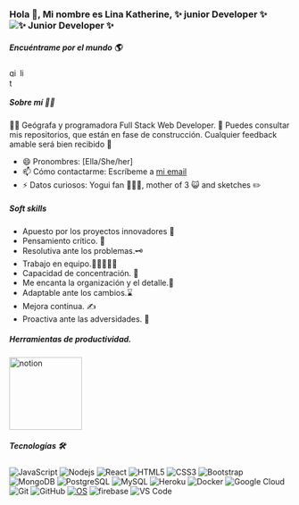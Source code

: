 ### Hola 👋, Mi nombre es Lina Katherine, ✨ junior Developer ✨ ![✨ Junior Developer ✨](https://blush.design/api/download?shareUri=Kxta4yzv4&w=100&h=100&fm=png)                                                                          
##### Encuéntrame por el mundo 🌎
[<img src='https://cdn.jsdelivr.net/npm/simple-icons@3.0.1/icons/github.svg' alt='github' height='15'>](https://github.com/https://github.com/Likaro-nav)
[<img src='https://cdn.jsdelivr.net/npm/simple-icons@3.0.1/icons/linkedin.svg' alt='linkedin' height='15'>](https://www.linkedin.com/in/https://www.linkedin.com/in/linaklarrearod//)  
[<img src='https://cdn.jsdelivr.net/npm/simple-icons@3.0.1/icons/twitter.svg' alt='twitter' height='15'>](https://twitter.com/https://twitter.com/LiKatRod)  

##### Sobre mí 🐱‍🏍

🐱‍💻 Geógrafa y programadora Full Stack Web Developer. 👀 Puedes consultar mis repositorios, que están en fase de construcción. Cualquier feedback amable será bien recibido 🤗

- 😄 Pronombres: [Ella/She/her]
- 📫 Cómo contactarme: Escríbeme a [mi email](linak.larrea@gmail.com)  
- ⚡ Datos curiosos: Yogui fan 🧘🏽‍♀️, mother of 3 😺 and sketches ✏️

##### Soft skills
- Apuesto por los proyectos innovadores 🔬
- Pensamiento crítico. 🔎
- Resolutiva ante los problemas.🗝
- Trabajo en equipo.👩🏿‍🤝‍🧑🏿
- Capacidad de concentración. 🏹
- Me encanta la organización y el detalle.📅
- Adaptable ante los cambios.⌛
- Mejora continua. ✍
- Proactiva ante las adversidades. 💪

##### Herramientas de productividad.
<img src="https://miro.medium.com/max/450/0*sAnt5dX9cGTI9ltl" alt="notion" height='130'/>

<!--
## Diseño
Aprendiendo a desenvolverme en 
<img src="https://img.shields.io/badge/figma%20-%23F24E1E.svg?&style=for-the-badge&logo=figma&logoColor=white" alf/> -->

##### Tecnologías 🛠
![JavaScript](https://img.shields.io/badge/-JavaScript-black?style=flat-square&logo=javascript)
![Nodejs](https://img.shields.io/badge/-Nodejs-black?style=flat-square&logo=Node.js)
![React](https://img.shields.io/badge/-React-black?style=flat-square&logo=react)
![HTML5](https://img.shields.io/badge/-HTML5-E34F26?style=flat-square&logo=html5&logoColor=white)
![CSS3](https://img.shields.io/badge/-CSS3-1572B6?style=flat-square&logo=css3)
![Bootstrap](https://img.shields.io/badge/-Bootstrap-563D7C?style=flat-square&logo=bootstrap)
![MongoDB](https://img.shields.io/badge/-MongoDB-black?style=flat-square&logo=mongodb)
![PostgreSQL](https://img.shields.io/badge/-PostgreSQL-336791?style=flat-square&logo=postgresql)
![MySQL](https://img.shields.io/badge/-MySQL-black?style=flat-square&logo=mysql)
![Heroku](https://img.shields.io/badge/-Heroku-430098?style=flat-square&logo=heroku)
![Docker](https://img.shields.io/badge/-Docker-black?style=flat-square&logo=docker)
![Google Cloud](https://img.shields.io/badge/Google%20Cloud-black?style=flat-square&logo=google-cloud)
![Git](https://img.shields.io/badge/-Git-black?style=flat-square&logo=git)
![GitHub](https://img.shields.io/badge/-GitHub-181717?style=flat-square&logo=github)
[![OS](https://img.shields.io/badge/OS-Linux-informational?style=flat-square&logo=linux&logoColor=white)](https://en.wikipedia.org/wiki/Linux)
![firebase](https://img.shields.io/badge/_-firebase-292e33?style=flat-square&logo=firebase&logoColor=fff)
![VS Code](https://img.shields.io/badge/-VSCode-%23007ACC?style=flat-square&logo=visual-studio-code) 



<!--
![Top Langs](https://github-readme-stats.vercel.app/api/top-langs/?username=Likaro-nav&hide=TeX&layout=compact)
**Likaro-nav/Likaro-nav** is a ✨ _special_ ✨ repository because its `README.md` (this file) appears on your GitHub profile.

Here are some ideas to get you started:

- 🔭 I’m currently working on ...
- 🌱 I’m currently learning ...
- 👯 I’m looking to collaborate on ...
- 🤔 I’m looking for help with ...
- 💬 Ask me about ...
- 📫 How to reach me: ...
- 😄 Pronouns: ...
- ⚡ Fun fact: ...
-->
